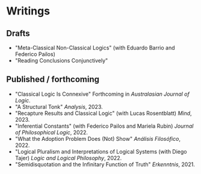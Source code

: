 # Writings

## Drafts
* "Meta-Classical Non-Classical Logics" (with Eduardo Barrio and Federico Pailos)
* "Reading Conclusions Conjunctively"
  
## Published / forthcoming
* "Classical Logic Is Connexive"
  Forthcoming in _Australasian Journal of Logic_.
* "A Structural Tonk"
  _Analysis_, 2023.
* "Recapture Results and Classical Logic" (with Lucas Rosentblatt)
  _Mind_, 2023.
* "Inferential Constants" (with Federico Pailos and Mariela Rubin)
  _Journal of Philosophical Logic_, 2022.
* "What the Adoption Problem Does (Not) Show"
  _Análisis Filosófico_, 2022. 
* "Logical Pluralism and Interpretations of Logical Systems (with Diego Tajer)
  _Logic and Logical Philosophy_, 2022. 
* "Semidisquotation and the Infinitary Function of Truth"
  _Erkenntnis_, 2021. 



